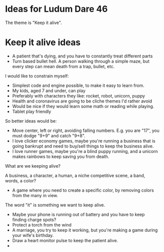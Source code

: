 # Ideas for Ludum Dare 46

The theme is "Keep it alive".

# Keep it alive ideas

- A patient that's dying, and you have to constantly treat different parts
- Turn based bullet hell. A person walking through a simple maze, but every step can mean death from a trap, bullet, etc.

I would like to constrain myself:

- Simplest code and engine possible, to make it easy to learn from.
- My kids, aged 7 and under, can play
- Preferably with characters they like: rocket, robot, unicorn, puppy
- Health and coronavirus are going to be cliche themes I'd rather avoid
- Would be nice if they would learn some math or reading while playing.
- Tablet play friendly

So better ideas would be:

- Move center, left or right, avoiding falling numbers. E.g. you are "17", you must dodge "9+9" and catch "9+8".
- I love clicker economy games, maybe you're running a business that is going bankrupt and need to buy/sell things to keep the business alive.
- I love runner games, maybe you're a blind puppy running, and a unicorn makes rainbows to keep saving you from death.

What are we keeping alive?

A business, a character, a human, a niche competitive scene, a band, words, a color?

- A game where you need to create a specific color, by removing colors from the many in view.

The word "it" is something we want to keep alive.

- Maybe your phone is running out of battery and you have to keep finding charge spots?
- Protect a torch from the wind
- A marriage, you try to keep it working, but you're making a game during your wife's birthday.
- Draw a heart monitor pulse to keep the patient alive.
- 
